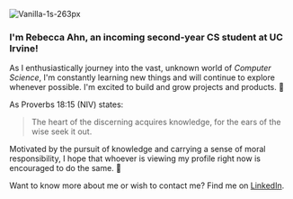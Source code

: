 ![Vanilla-1s-263px](https://user-images.githubusercontent.com/97374402/148670406-00d6c9a2-8559-489b-8d25-03244301e270.gif)

### **I'm Rebecca Ahn, an incoming second-year CS student at UC Irvine!**
As I enthusiastically journey into the vast, unknown world of *Computer Science*, I'm constantly learning new things and will continue to explore whenever possible. I'm excited to build and grow projects and products. 🌳

As Proverbs 18:15 (NIV) states:  
> The heart of the discerning acquires knowledge, for the ears of the wise seek it out.

Motivated by the pursuit of knowledge and carrying a sense of moral responsibility, I hope that whoever is viewing my profile right now is encouraged to do the same. 💜

Want to know more about me or wish to contact me? Find me on [LinkedIn](https://www.linkedin.com/in/rebecca-ahn/).
